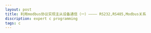 ```yaml
---
layout: post
title: 利用modbus协议实现主从设备通信（一）———— RS232,RS485,Modbus关系
discription: expert c programming 
tags: c 
---
```


